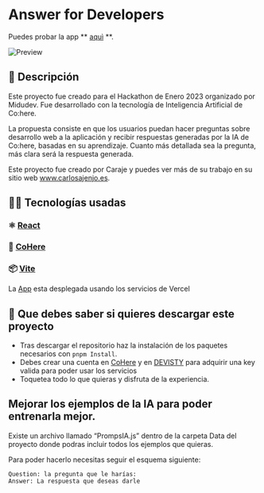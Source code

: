 # Answer for Developers

Puedes probar la app  ** [aquì](https://answer-for-developers.vercel.app/) **.


![Preview](https://res.cloudinary.com/caraje/image/upload/v1675359876/kxjbobzdfpibqljp56yb.webp)

## 🚀 Descripción

Este proyecto fue creado para el Hackathon de Enero 2023 organizado por Midudev. Fue desarrollado con la tecnología de Inteligencia Artificial de Co:here.

La propuesta consiste en que los usuarios puedan hacer preguntas sobre desarrollo web a la aplicación y recibir respuestas generadas por la IA de Co:here, basadas en su aprendizaje. Cuanto más detallada sea la pregunta, más clara será la respuesta generada.

Este proyecto fue creado por Caraje y puedes ver más de su trabajo en su sitio web www.carlosajenjo.es.

## 🧑‍💻 Tecnologías usadas

### ⚛️ [React](https://reactjs.org/)

### 🤖 [CoHere](https://cohere.ai/)

### 📦 [Vite](https://vitejs.dev/)


La [App](https://answer-for-developers.vercel.app/) esta desplegada usando los servicios de Vercel


## 👀 Que debes saber si quieres descargar este proyecto
*	Tras descargar el repositorio haz la instalación de los paquetes necesarios con `pnpm Install`.
*	Debes crear una cuenta en [CoHere](https://cohere.ai/) y en [DEVISTY](https://rapidapi.com/dickyagustin/api/text-translator2) para adquirir una key valida para poder usar los servicios 
*	Toquetea todo lo que quieras y disfruta de la experiencia.


## Mejorar los ejemplos de la IA para poder entrenarla mejor.

Existe un archivo llamado “PrompsIA.js” dentro de la carpeta Data del proyecto donde podras incluir todos los ejemplos que quieras.

Para poder hacerlo necesitas seguir el esquema siguiente: 

```
Question: la pregunta que le harías: 
Answer: La respuesta que deseas darle
```

